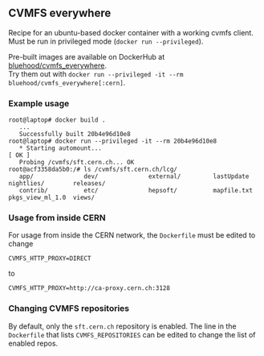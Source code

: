 ## CVMFS everywhere
Recipe for an ubuntu-based docker container with a working cvmfs client.<br>
Must be run in privileged mode (`docker run --privileged`).

Pre-built images are available on DockerHub at [bluehood/cvmfs_everywhere](https://hub.docker.com/r/bluehood/cvmfs_everywhere).<br>
Try them out with `docker run --privileged -it --rm bluehood/cvmfs_everywhere[:cern]`.

### Example usage
```
root@laptop# docker build .
   ...
   Successfully built 20b4e96d10e8
root@laptop# docker run --privileged -it --rm 20b4e96d10e8
   * Starting automount...                                                 [ OK ] 
   Probing /cvmfs/sft.cern.ch... OK
root@acf3358da5b0:/# ls /cvmfs/sft.cern.ch/lcg/
   app/              dev/              external/         lastUpdate        nightlies/        releases/         
   contrib/          etc/              hepsoft/          mapfile.txt       pkgs_view_ml_1.0  views/  
```

### Usage from inside CERN
For usage from inside the CERN network, the `Dockerfile` must be edited to change
```
CVMFS_HTTP_PROXY=DIRECT
```
to
```
CVMFS_HTTP_PROXY=http://ca-proxy.cern.ch:3128
```

### Changing CVMFS repositories
By default, only the `sft.cern.ch` repository is enabled.
The line in the `Dockerfile` that lists `CVMFS_REPOSITORIES` can be edited to change the list of enabled repos.
